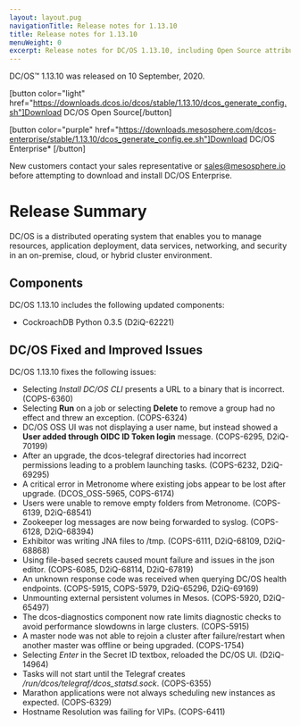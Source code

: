 ```yaml
---
layout: layout.pug
navigationTitle: Release notes for 1.13.10
title: Release notes for 1.13.10
menuWeight: 0
excerpt: Release notes for DC/OS 1.13.10, including Open Source attribution, and version policy.
---
```

DC/OS&trade; 1.13.10 was released on 10 September, 2020.

[button color="light" href="https://downloads.dcos.io/dcos/stable/1.13.10/dcos_generate_config.sh"]Download DC/OS Open Source[/button]

[button color="purple" href="https://downloads.mesosphere.com/dcos-enterprise/stable/1.13.10/dcos_generate_config.ee.sh"]Download DC/OS Enterprise* [/button]

New customers contact your sales representative or <a href="mailto:sales@mesosphere.io">sales@mesosphere.io</a> before attempting to download and install DC/OS Enterprise.

# Release Summary
DC/OS is a distributed operating system that enables you to manage resources, application deployment, data services, networking, and security in an on-premise, cloud, or hybrid cluster environment.

## Components
DC/OS 1.13.10 includes the following updated components:

- CockroachDB Python 0.3.5 (D2iQ-62221)

## DC/OS Fixed and Improved Issues

DC/OS 1.13.10 fixes the following issues:

- Selecting *Install DC/OS CLI* presents a URL to a binary that is incorrect. (COPS-6360) 
- Selecting **Run** on a job or selecting **Delete** to remove a group had no effect and threw an exception. (COPS-6324)
- DC/OS OSS UI was not displaying a user name, but instead showed a **User added through OIDC ID Token login** message. (COPS-6295, D2iQ-70199)
- After an upgrade, the dcos-telegraf directories had incorrect permissions leading to a problem launching tasks. (COPS-6232, D2iQ-69295)
- A critical error in Metronome where existing jobs appear to be lost after upgrade. (DCOS_OSS-5965, COPS-6174)
- Users were unable to remove empty folders from Metronome. (COPS-6139, D2iQ-68541)
- Zookeeper log messages are now being forwarded to syslog. (COPS-6128, D2iQ-68394)
- Exhibitor was writing JNA files to /tmp. (COPS-6111, D2iQ-68109, D2iQ-68868) 
- Using file-based secrets caused mount failure and issues in the json editor. (COPS-6085, D2iQ-68114, D2iQ-67819) 
- An unknown response code was received when querying DC/OS health endpoints. (COPS-5915, COPS-5979, D2iQ-65296, D2iQ-69169) 
- Unmounting external persistent volumes in Mesos. (COPS-5920, D2iQ-65497)
- The dcos-diagnostics component now rate limits diagnostic checks to avoid performance slowdowns in large clusters. (COPS-5915)
- A master node was not able to rejoin a cluster after failure/restart when another master was offline or being upgraded. (COPS-1754)
- Selecting *Enter* in the Secret ID textbox, reloaded the DC/OS UI. (D2iQ-14964)
- Tasks will not start until the Telegraf creates */run/dcos/telegraf/dcos_statsd.sock*. (COPS-6355)
- Marathon applications were not always scheduling new instances as expected. (COPS-6329)
- Hostname Resolution was failing for VIPs.	(COPS-6411)  
